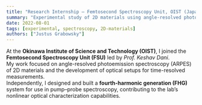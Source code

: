 ```yaml
---
title: "Research Internship – Femtosecond Spectroscopy Unit, OIST (Japan)"
summary: "Experimental study of 2D materials using angle-resolved photoemission spectroscopy (ARPES) and nonlinear optics at the Femtosecond Spectroscopy Unit (FSU) under Keshav Dani."
date: 2022-08-01
tags: [experimental, spectroscopy, 2D-materials]
authors: ["Justus Grabowsky"]
---
```

At the **Okinawa Institute of Science and Technology (OIST)**, I joined the **Femtosecond Spectroscopy Unit (FSU)** led by *Prof. Keshav Dani*.  
My work focused on angle-resolved photoemission spectroscopy (ARPES) of 2D materials and the development of optical setups for time-resolved measurements.  
Independently, I designed and built a **fourth-harmonic generation (FHG)** system for use in pump–probe spectroscopy, contributing to the lab’s nonlinear optical characterization capabilities.
